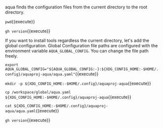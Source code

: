 aqua finds the configuration files from the current directory to the root directory.

`pwd`{{execute}}

`gh version`{{execute}}

If you want to install tools regardless the current directory,
let's add the global configuration.
Global Configuration file paths are configured with the environment variable `AQUA_GLOBAL_CONFIG`. You can change the file path freely.

`export AQUA_GLOBAL_CONFIG="${AQUA_GLOBAL_CONFIG:-}:${XDG_CONFIG_HOME:-$HOME/.config}/aquaproj-aqua/aqua.yaml"`{{execute}}

`mkdir -p ${XDG_CONFIG_HOME:-$HOME/.config}/aquaproj-aqua`{{execute}}

`cp /workspace/global/aqua.yaml ${XDG_CONFIG_HOME:-$HOME/.config}/aquaproj-aqua`{{execute}}

`cat ${XDG_CONFIG_HOME:-$HOME/.config}/aquaproj-aqua/aqua.yaml`{{execute}}

`gh version`{{execute}}
